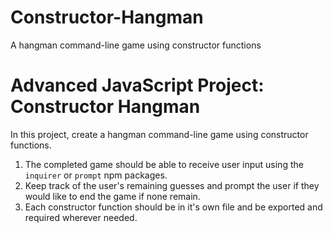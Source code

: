 # Constructor-Hangman
A hangman command-line game using constructor functions

# Advanced JavaScript Project: Constructor Hangman

In this project, create a hangman command-line game using constructor functions.

1. The completed game should be able to receive user input using the `inquirer` or `prompt` npm packages.
2. Keep track of the user's remaining guesses and prompt the user if they would like to end the game if none remain.
3. Each constructor function should be in it's own file and be exported and required wherever needed.
